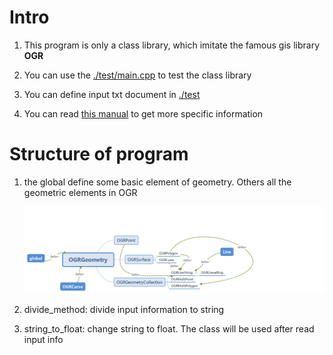 # Intro

1. This program is only a class library, which imitate the famous gis library **OGR**

2. You can use the [./test/main.cpp](OGR/test/main.cpp) to test the class library
3. You can define input txt document in [./test](https://github.com/DOHZH/work-of-C-/tree/master/OGR/test)
4. You can read [this manual](https://github.com/DOHZH/work-of-C-/blob/29f37aca8fbc5334d372476980818cdaafdd5864/OGR/Implementation%20Specification%20for%20Geographic%20Information%20Simple%20feature%20access%20Part%201%20CommonArchitecture%20v1.2.1(1).pdf) to get more specific information

# Structure of program

1. the global define some basic element of geometry. Others all the geometric elements in OGR

   ![](https://github.com/DOHZH/work-of-C-/blob/master/pic/OGRGeometry.png?raw=true)

2. divide_method: divide input information to string

3. string_to_float: change string to float. The class will be used after read input info
